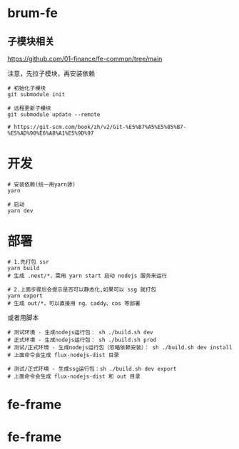 <!--  -->
# brum-fe

## 子模块相关

https://github.com/01-finance/fe-common/tree/main

注意，先拉子模块，再安装依赖

```shell
# 初始化子模块
git submodule init

# 远程更新子模块
git submodule update --remote

# https://git-scm.com/book/zh/v2/Git-%E5%B7%A5%E5%85%B7-%E5%AD%90%E6%A8%A1%E5%9D%97
```

# 开发

```shell
# 安装依赖(统一用yarn源)
yarn

# 启动
yarn dev
```

# 部署

```shell
# 1.先打包 ssr
yarn build
# 生成 .next/*，需用 yarn start 启动 nodejs 服务来运行

# 2.上面步骤后会提示是否可以静态化,如果可以 ssg 就打包
yarn export
# 生成 out/*，可以直接用 ng、caddy、cos 等部署
```

或者用脚本

```shell
# 测试环境 - 生成nodejs运行包： sh ./build.sh dev
# 正式环境 - 生成nodejs运行包： sh ./build.sh prod
# 测试/正式环境 - 生成nodejs运行包（忽略依赖安装）： sh ./build.sh dev install
# 上面命令会生成 flux-nodejs-dist 目录

# 测试/正式环境 - 生成ssg运行包：sh ./build.sh dev export
# 上面命令会生成 flux-nodejs-dist 和 out 目录
```
# fe-frame
# fe-frame
